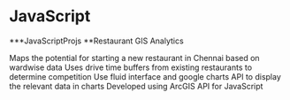 JavaScript
==========

***JavaScriptProjs
**Restaurant GIS Analytics

Maps the potential for starting a new restaurant in Chennai based on wardwise data
Uses drive time buffers from existing restaurants to determine competition
Use fluid interface and google charts API to display the relevant data in charts
Developed using ArcGIS API for JavaScript
